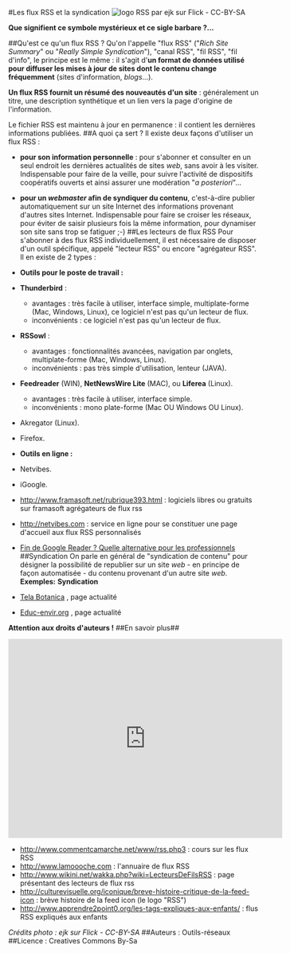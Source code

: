 #Les flux RSS et la syndication
![logo RSS par ejk sur Flick - CC-BY-SA](http://ebook.coop-tic.eu/francais/cache/vignette_bf_imageFlux_rss.jpg)

**Que signifient ce symbole mystérieux et ce sigle barbare ?...**

##Qu'est ce qu'un flux RSS ?
Qu'on l'appelle "flux RSS" ("*Rich Site Summary*" ou "*Really Simple Syndication*"), "canal RSS", "fil RSS", "fil d'info", le principe est le même : il s'agit d'**un format de données utilisé pour diffuser les mises à jour de sites dont le contenu change fréquemment** (sites d'information, *blogs*...).

**Un flux RSS fournit un résumé des nouveautés d'un site** : généralement un titre, une description synthétique et un lien vers la page d'origine de l'information.

Le fichier RSS est maintenu à jour en permanence : il contient les dernières informations publiées. 
##A quoi ça sert ?
Il existe deux façons d'utiliser un flux RSS :
* **pour son information personnelle** : pour s'abonner et consulter en un seul endroit les dernières actualités de sites *web*, sans avoir à les visiter. Indispensable pour faire de la veille, pour suivre l'activité de dispositifs coopératifs ouverts et ainsi assurer une modération "*a posteriori*"...
* **pour un *webmaster* afin de syndiquer du contenu**, c'est-à-dire publier automatiquement sur un site Internet des informations provenant d'autres sites Internet. Indispensable pour faire se croiser les réseaux, pour éviter de saisir plusieurs fois la même information, pour dynamiser son site sans trop se fatiguer ;-)
##Les lecteurs de flux RSS
Pour s'abonner à des flux RSS individuellement, il est nécessaire de disposer d'un outil spécifique, appelé "lecteur RSS" ou encore "agrégateur RSS".
Il en existe de 2 types :

* **Outils pour le poste de travail :**
 * **Thunderbird** : 
   * avantages : très facile à utiliser, interface simple, multiplate-forme (Mac, Windows, Linux), ce logiciel n'est pas qu'un lecteur de flux.
   * inconvénients : ce logiciel n'est pas qu'un lecteur de flux.
 * **RSSowl** :
   * avantages : fonctionnalités avancées, navigation par onglets, multiplate-forme (Mac, Windows, Linux).
   * inconvénients : pas très simple d'utilisation, lenteur (JAVA).
 * **Feedreader** (WIN), **NetNewsWire Lite** (MAC), ou **Liferea** (Linux).
   * avantages : très facile à utiliser, interface simple.
   * inconvénients : mono plate-forme (Mac OU Windows OU Linux).
 * Akregator (Linux).
 * Firefox.

* **Outils en ligne :**
 * Netvibes.
 * iGoogle.
 
* http://www.framasoft.net/rubrique393.html : logiciels libres ou gratuits sur framasoft agrégateurs de flux rss
* http://netvibes.com : service en ligne pour se constituer une page d'accueil aux flux RSS personnalisés
* [Fin de Google Reader ? Quelle alternative pour les professionnels](http://fr.slideshare.net/serge.courrier/fin-de-google-reader-quelle-alternative-pour-les-professionnels )
##Syndication
On parle en général de "syndication de contenu" pour désigner la possibilité de republier sur un site *web* - en principe de façon automatisée - du contenu provenant d'un autre site *web*.
**Exemples:**
**Syndication**
* [Tela Botanica](http://tela-botanica.org/actu) , page actualité
* [Educ-envir.org](http://educ-envir.org) , page actualité

**Attention aux droits d'auteurs !**
##En savoir plus##

<iframe src="http://prezi.com/embed/80vahj9zfays/?bgcolor=ffffff&lock_to_path=0&autoplay=0&autohide_ctrls=0&features=undefined&disabled_features=undefined" width="550" height="400" frameBorder="0">
</iframe>

* http://www.commentcamarche.net/www/rss.php3 : cours sur les flux RSS
* http://www.lamoooche.com : l'annuaire de flux RSS
* http://www.wikini.net/wakka.php?wiki=LecteursDeFilsRSS : page présentant des lecteurs de flux rss
* http://culturevisuelle.org/iconique/breve-histoire-critique-de-la-feed-icon : brève histoire de la feed icon (le logo "RSS")
* http://www.apprendre2point0.org/les-tags-expliques-aux-enfants/ : flus RSS expliqués aux enfants

*Crédits photo : ejk sur Flick - CC-BY-SA*
##Auteurs :
Outils-réseaux
##Licence :
Creatives Commons By-Sa
